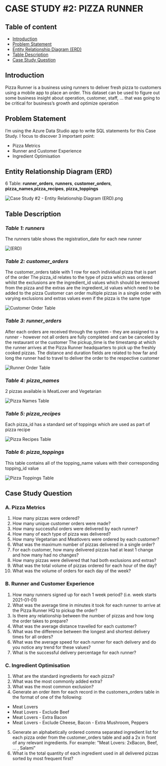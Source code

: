 # CASE STUDY #2: PIZZA RUNNER
## Table of content
* [Introduction](#introduction)
* [Problem Statement](#problem-statement)
* [Entity Relationship Diagram (ERD)](#erd)
* [Table Description](#table-description)
* [Case Study Question](#case-question)
## Introduction <a class = 'anchor' id = 'introduction'></a>
Pizza Runner is a business using runners to deliver fresh pizza to customers using a mobile app to place an order. This dataset can be used to figure out some business insight about operation, customer, staff, …  that was going to be critical for business’s growth and optimize operation
## Problem Statement <a class = 'anchor' id = 'problem-statement'></a>
I’m using the Azure Data Studio app to write SQL statements for this Case Study. I focus to discover 3 important point:
* Pizza Metrics
* Runner and Customer Experience
* Ingredient Optimisation
## Entity Relationship Diagram (ERD) <a class = 'anchor' id = 'erd'></a>
6 Table: **runner_orders**, **runners**, **customer_orders**, **pizza_names**,**pizza_recipes**, **pizza_toppings**

![Case Study #2 - Entity Relationship Diagram (ERD).png](https://github.com/truonglearncode/SQL-Casestudy/blob/main/Case%20study%202%3A%20Pizza%20Runner/Entity%20Relationship%20Diagram%20(ERD).png)

## Table Description <a class = 'anchor' id = 'table-description'></a>
### *Table 1: runners*
The runners table shows the registration_date for each new runner

![(ERD)](https://github.com/truonglearncode/SQL-Casestudy/blob/main/Case%20study%202%3A%20Pizza%20Runner/Runner%20Table.png)

### *Table 2: customer_orders*
The customer_orders table with 1 row for each individual pizza that is part of the order
The pizza_id relates to the type of pizza which was ordered whilst the exclusions are the ingredient_id values which should be removed from the pizza and the extras are the ingredient_id values which need to be added to the pizza
Customer can order multiple pizzas in a single order with varying exclusions and extras values even if the pizza is the same type

![Customer Order Table](https://github.com/truonglearncode/SQL-Casestudy/blob/main/Case%20study%202%3A%20Pizza%20Runner/Customer%20Order%20Table.png)

### *Table 3: runner_orders*
After each orders are received through the system - they are assigned to a runner - however not all  orders are fully completed and can be canceled by the restaurant or the customer
The pickup_time is the timestamp at which the runner arrives at the Pizza Runner headquarters to pick up the freshly cooked pizzas. The distance and duration fields are related to how far and long the runner had to travel to deliver the order to the respective customer

![Runner Order Table](https://github.com/truonglearncode/SQL-Casestudy/blob/main/Case%20study%202%3A%20Pizza%20Runner/Runner%20Order%20Table.png)

### *Table 4: pizza_names*
2 pizzas available is MeatLover and Vegetarian

![Pizza Names Table](https://github.com/truonglearncode/SQL-Casestudy/blob/main/Case%20study%202%3A%20Pizza%20Runner/Pizza%20Name%20Table.png)

### *Table 5: pizza_recipes*
Each pizza_id has a standard set of toppings which are used as part of pizza recipe

![Pizza Recipes Table](https://github.com/truonglearncode/SQL-Casestudy/blob/main/Case%20study%202%3A%20Pizza%20Runner/Pizza%20Recipes%20Table.png)

### *Table 6: pizza_toppings*
This table contains all of the topping_name values with their corresponding topping_id value

![Pizza Toppings Table](https://github.com/truonglearncode/SQL-Casestudy/blob/main/Case%20study%202%3A%20Pizza%20Runner/Pizza%20Toppings%20Table.png)

## Case Study Question <a class = 'anchor' id = 'case-question'></a>
### A. Pizza Metrics
1. How many pizzas were ordered?
2. How many unique customer orders were made?
3. How many successful orders were delivered by each runner?
4. How many of each type of pizza was delivered?
5. How many Vegetarian and Meatlovers were ordered by each customer?
6. What was the maximum number of pizzas delivered in a single order?
7. For each customer, how many delivered pizzas had at least 1 change and how many had no changes?
8. How many pizzas were delivered that had both exclusions and extras?
9. What was the total volume of pizzas ordered for each hour of the day?
10. What was the volume of orders for each day of the week?

### B. Runner and Customer Experience
1. How many runners signed up for each 1 week period? (i.e. week starts 2021-01-01)
2. What was the average time in minutes it took for each runner to arrive at the Pizza Runner HQ to pickup the order?
3. Is there any relationship between the number of pizzas and how long the order takes to prepare?
4. What was the average distance travelled for each customer?
5. What was the difference between the longest and shortest delivery times for all orders?
6. What was the average speed for each runner for each delivery and do you notice any trend for these values?
7. What is the successful delivery percentage for each runner?

### C. Ingredient Optimisation
1. What are the standard ingredients for each pizza?
2. What was the most commonly added extra?
3. What was the most common exclusion?
4. Generate an order item for each record in the customers_orders table in the format of one of the following:
- Meat Lovers
- Meat Lovers - Exclude Beef
- Meat Lovers - Extra Bacon
- Meat Lovers - Exclude Cheese, Bacon - Extra Mushroom, Peppers
5. Generate an alphabetically ordered comma separated ingredient list for each pizza order from the customer_orders table and add a 2x in front of any relevant ingredients. For example: "Meat Lovers: 2xBacon, Beef, ... , Salami"
6. What is the total quantity of each ingredient used in all delivered pizzas sorted by most frequent first?


